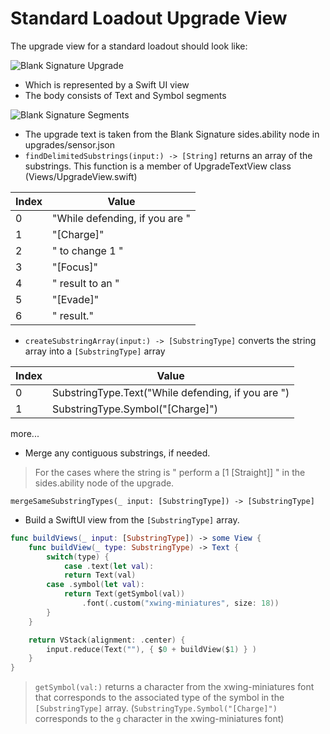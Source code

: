 # Standard Loadout Upgrade View

The upgrade view for a standard loadout should look like:

![Blank Signature Upgrade](https://pakirby1.github.io/images/BlankSignatureUpgrade.png)

- Which is represented by a Swift UI view
- The body consists of Text and Symbol segments

![Blank Signature Segments](https://pakirby1.github.io/images/BlankSignature_Segments.png)

- The upgrade text is taken from the Blank Signature sides.ability node in upgrades/sensor.json
- `findDelimitedSubstrings(input:) -> [String]` returns an array of the substrings.  This function is a member of UpgradeTextView class (Views/UpgradeView.swift)

|Index|Value|
|-|-|
|0|"While defending, if you are "|
|1|"[Charge]"|
|2|" to change 1 "|
|3|"[Focus]"|
|4|" result to an "|
|5|"[Evade]"|
|6|" result."|

- `createSubstringArray(input:) -> [SubstringType]` converts the string array into a `[SubstringType]` array

|Index|Value|
|-|-|
|0|SubstringType.Text("While defending, if you are ")|
|1|SubstringType.Symbol("[Charge]")|
more...

- Merge any contiguous substrings, if needed.
> For the cases where the string is " perform a [1 [Straight]] " in the sides.ability node of the upgrade.

`mergeSameSubstringTypes(_ input: [SubstringType]) -> [SubstringType]`

- Build a SwiftUI view from the `[SubstringType]` array.

```swift
func buildViews(_ input: [SubstringType]) -> some View {
    func buildView(_ type: SubstringType) -> Text {
        switch(type) {
            case .text(let val):
            return Text(val)
        case .symbol(let val):
            return Text(getSymbol(val))
                .font(.custom("xwing-miniatures", size: 18))
        }
    }

    return VStack(alignment: .center) {
        input.reduce(Text(""), { $0 + buildView($1) } )
    }
}
```

> `getSymbol(val:)` returns a character from the xwing-miniatures font that corresponds to the associated type of the symbol in the `[SubstringType]` array. (`SubstringType.Symbol("[Charge]")` corresponds to the `g` character in the xwing-miniatures font)
